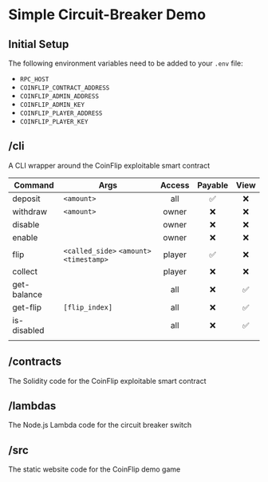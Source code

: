 # Simple Circuit-Breaker Demo

## Initial Setup

The following environment variables need to be added to your `.env` file:

- `RPC_HOST`
- `COINFLIP_CONTRACT_ADDRESS`
- `COINFLIP_ADMIN_ADDRESS`
- `COINFLIP_ADMIN_KEY`
- `COINFLIP_PLAYER_ADDRESS`
- `COINFLIP_PLAYER_KEY`

## /cli

A CLI wrapper around the CoinFlip exploitable smart contract

| Command     | Args                                     | Access | Payable | View |
| ----------- | ---------------------------------------- | :----: | :-----: | :--: |
| deposit     | `<amount>`                               |  all   |   ✅    |  ❌  |
| withdraw    | `<amount>`                               | owner  |   ❌    |  ❌  |
| disable     |                                          | owner  |   ❌    |  ❌  |
| enable      |                                          | owner  |   ❌    |  ❌  |
| flip        | `<called_side>` `<amount>` `<timestamp>` | player |   ✅    |  ❌  |
| collect     |                                          | player |   ❌    |  ❌  |
| get-balance |                                          |  all   |   ❌    |  ✅  |
| get-flip    | `[flip_index]`                           |  all   |   ❌    |  ✅  |
| is-disabled |                                          |  all   |   ❌    |  ✅  |
|             |                                          |        |         |      |

## /contracts

The Solidity code for the CoinFlip exploitable smart contract

## /lambdas

The Node.js Lambda code for the circuit breaker switch

## /src

The static website code for the CoinFlip demo game
